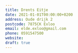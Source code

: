 ```yaml
---
title: Drents Eitje
date: 2021-01-01T00:00:00+0200
address: Oude drijk 2
postcode: 7875CK Exloo
email: elde.exloo@gmail.com
phone: 0591547500
website: 
draft: true
---
```


